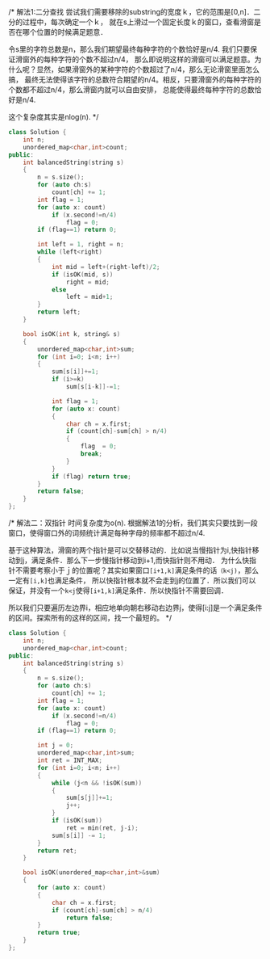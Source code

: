 /*
解法1:二分查找
尝试我们需要移除的substring的宽度ｋ，它的范围是[0,n]．二分的过程中，每次确定一个ｋ，
就在s上滑过一个固定长度ｋ的窗口，查看滑窗是否在哪个位置的时候满足题意．

令s里的字符总数是n，那么我们期望最终每种字符的个数恰好是n/4. 我们只要保证滑窗外的每种字符的个数不超过n/4，
那么即说明这样的滑窗可以满足题意。为什么呢？显然，如果滑窗外的某种字符的个数超过了n/4，那么无论滑窗里面怎么搞，
最终无法使得该字符的总数符合期望的n/4。相反，只要滑窗外的每种字符的个数都不超过n/4，那么滑窗内就可以自由安排，
总能使得最终每种字符的总数恰好是n/4.

这个复杂度其实是nlog(n).
*/
```cpp
class Solution {
    int n;
    unordered_map<char,int>count;
public:
    int balancedString(string s) 
    {
        n = s.size();        
        for (auto ch:s)
            count[ch] += 1;
        int flag = 1;
        for (auto x: count)
            if (x.second!=n/4)
                flag = 0;
        if (flag==1) return 0;

        int left = 1, right = n;
        while (left<right)
        {
            int mid = left+(right-left)/2;
            if (isOK(mid, s))
                right = mid;
            else
                left = mid+1;
        }
        return left;
    }

    bool isOK(int k, string& s)
    {
        unordered_map<char,int>sum;
        for (int i=0; i<n; i++)
        {
            sum[s[i]]+=1;
            if (i>=k)
                sum[s[i-k]]-=1;

            int flag = 1;
            for (auto x: count)
            {
                char ch = x.first;
                if (count[ch]-sum[ch] > n/4)
                {
                    flag  = 0;
                    break;
                }
            }
            if (flag) return true;                    
        }
        return false;
    }
};
```
/*
解法二：双指针
时间复杂度为o(n). 根据解法1的分析，我们其实只要找到一段窗口，使得窗口外的词频统计满足每种字母的频率都不超过n/4.

基于这种算法，滑窗的两个指针是可以交替移动的．比如说当慢指针为i,快指针移动到j，满足条件．那么下一步慢指针移动到i+1,而快指针则不用动．
为什么快指针不需要考察小于ｊ的位置呢？其实如果窗口```[i+1,k]```满足条件的话```（k<j)```，那么一定有```[i,k]```也满足条件，
所以快指针根本就不会走到j的位置了．所以我们可以保证，并没有一个```k<j```使得```[i+1,k]```满足条件．所以快指针不需要回调．

所以我们只要遍历左边界i，相应地单向朝右移动右边界j，使得[i:j]是一个满足条件的区间。探索所有的这样的区间，找一个最短的。
*/
```cpp
class Solution {
    int n;
    unordered_map<char,int>count;
public:
    int balancedString(string s) 
    {
        n = s.size();        
        for (auto ch:s)
            count[ch] += 1;
        int flag = 1;
        for (auto x: count)
            if (x.second!=n/4)
                flag = 0;
        if (flag==1) return 0;

        int j = 0;
        unordered_map<char,int>sum;
        int ret = INT_MAX;
        for (int i=0; i<n; i++)
        {
            while (j<n && !isOK(sum))
            {
                sum[s[j]]+=1;
                j++;
            }
            if (isOK(sum))
                ret = min(ret, j-i);
            sum[s[i]] -= 1;
        }
        return ret;
    }

    bool isOK(unordered_map<char,int>&sum)
    {        
        for (auto x: count)
        {
            char ch = x.first;
            if (count[ch]-sum[ch] > n/4)
                return false;
        }
        return true;
    }
};
```